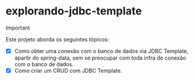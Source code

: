 
# explorando-jdbc-template
>[!IMPORTANT]
>Este projeto aborda os seguintes tópicos:
> - [x] Como obter uma conexão com o banco de dados via JDBC Template, apartir do spring-data, sem se preocupar com toda infra de conexão com o banco de dados.
> - [x] Como criar um CRUD com JDBC Template.